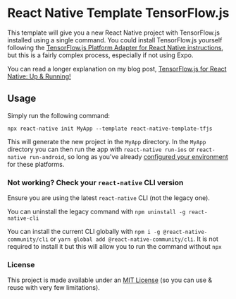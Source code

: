 # React Native Template TensorFlow.js

This template will give you a new React Native project with TensorFlow.js installed using a single command. You could install TensorFlow.js yourself following the [TensorFlow.js Platform Adapter for React Native instructions](https://github.com/tensorflow/tfjs/tree/master/tfjs-react-native), but this is a fairly complex process, especially if not using Expo.

You can read a longer explanation on my blog post, [TensorFlow.js for React Native: Up & Running!](https://tech.courses/tensorflow-js-react-native/)

## Usage

Simply run the following command:
```
npx react-native init MyApp --template react-native-template-tfjs
```

This will generate the new project in the `MyApp` directory. In the `MyApp` directory you can then run the app with `react-native run-ios` or `react-native run-android`, so long as you've already [configured your environment](https://reactnative.dev/docs/getting-started.html) for these platforms.

### Not working? Check your `react-native` CLI version

Ensure you are using the latest `react-native` CLI (not the legacy one).

You can uninstall the legacy command with `npm uninstall -g react-native-cli`

You can install the current CLI globally with `npm i -g @react-native-community/cli` or `yarn global add @react-native-community/cli`. It is not required to install it but this will allow you to run the command without `npx`

### License

This project is made available under an [MIT License](./LICENSE) (so you can use & reuse with very few limitations).
